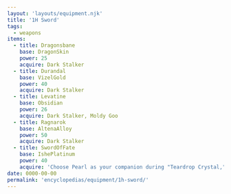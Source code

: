 ```yaml
---
layout: 'layouts/equipment.njk'
title: '1H Sword'
tags:
  - weapons
items:
  - title: Dragonsbane
    base: DragonSkin
    power: 25
    acquire: Dark Stalker
  - title: Durandal
    base: VizelGold
    power: 40
    acquire: Dark Stalker
  - title: Levatine
    base: Obsidian
    power: 26
    acquire: Dark Stalker, Moldy Goo
  - title: Ragnarok
    base: AltenaAlloy
    power: 50
    acquire: Dark Stalker
  - title: SwordOfFate
    base: IshePlatinum
    power: 40
    acquire: 'Choose Pearl as your companion during "Teardrop Crystal," then speak with Elazul'
date: 0000-00-00
permalink: 'encyclopedias/equipment/1h-sword/'
---
```


